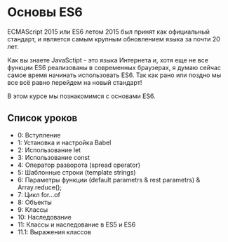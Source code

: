 # Основы ES6

ECMAScript 2015 или ES6 летом 2015 был принят как официальный стандарт, и является самым крупным обновлением языка за почти 20 лет.

Как вы знаете JavaSctipt - это языка Интернета и, хотя еще не все функции ES6 реализованы в современных браузерах, я думаю сейчас самое время начинать использовать ES6. Так как рано или поздно мы все всё равно перейдем на новый стандарт!

В этом курсе мы познакомимся с основами ES6.

## Список уроков
*  0: Вступление
*  1: Установка и настройка Babel
*  2: Использование let
*  3: Использование const
*  4: Оператор разворота (spread operator)
*  5: Шаблонные строки (template strings)
*  6: Параметры функции (default parametrs & rest parametrs) & Array.reduce();
*  7: Цикл for...of
*  8: Объекты
*  9: Классы
* 10: Наследование
* 11: Классы и наследование в ES5 и ES6
* 11.1: Выражения классов